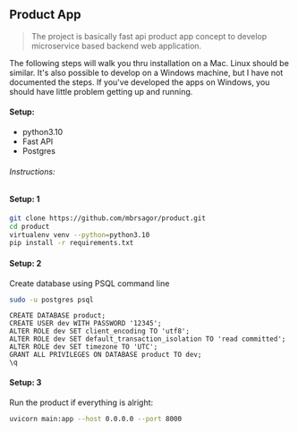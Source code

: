 ## Product App

> The project is basically fast api product app concept to develop microservice based backend web application.

The following steps will walk you thru installation on a Mac. Linux should be similar. It's also possible to develop on
a Windows machine, but I have not documented the steps. If you've developed the apps on Windows, you should have little
problem getting up and running.

#### Setup:

- python3.10
- Fast API
- Postgres

###### Instructions:

#### Setup: 1

```bash
git clone https://github.com/mbrsagor/product.git
cd product
virtualenv venv --python=python3.10
pip install -r requirements.txt
```

#### Setup: 2

Create database using PSQL command line

```bash
sudo -u postgres psql
```

```postgresql
CREATE DATABASE product;
CREATE USER dev WITH PASSWORD '12345';
ALTER ROLE dev SET client_encoding TO 'utf8';
ALTER ROLE dev SET default_transaction_isolation TO 'read committed';
ALTER ROLE dev SET timezone TO 'UTC';
GRANT ALL PRIVILEGES ON DATABASE product TO dev;
\q
```

#### Setup: 3

Run the product if everything is alright:

```bash
uvicorn main:app --host 0.0.0.0 --port 8000
```
